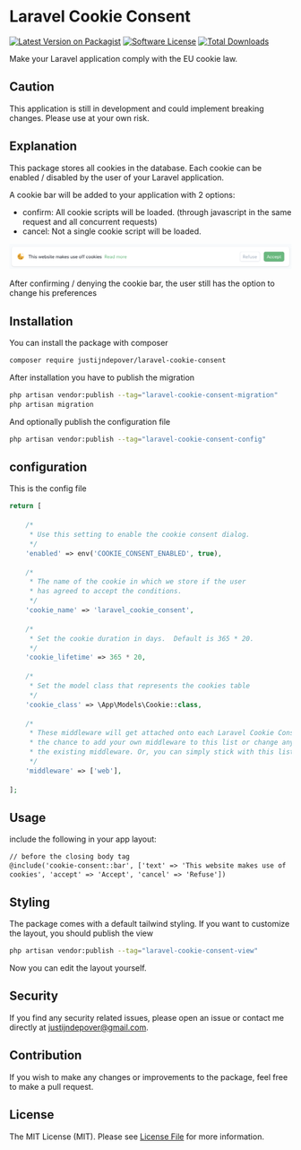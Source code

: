 # Laravel Cookie Consent

[![Latest Version on Packagist](https://img.shields.io/packagist/v/justijndepover/laravel-cookie-consent.svg?style=flat-square)](https://packagist.org/packages/justijndepover/laravel-cookie-consent)
[![Software License](https://img.shields.io/badge/license-MIT-brightgreen.svg?style=flat-square)](LICENSE.md)
[![Total Downloads](https://img.shields.io/packagist/dt/justijndepover/laravel-cookie-consent.svg?style=flat-square)](https://packagist.org/packages/justijndepover/laravel-cookie-consent)

Make your Laravel application comply with the EU cookie law.

## Caution
This application is still in development and could implement breaking changes. Please use at your own risk.

## Explanation
This package stores all cookies in the database. Each cookie can be enabled / disabled by the user of your Laravel application.

A cookie bar will be added to your application with 2 options:
- confirm: All cookie scripts will be loaded. (through javascript in the same request and all concurrent requests)
- cancel: Not a single cookie script will be loaded.

![dialog](https://raw.githubusercontent.com/justijndepover/laravel-cookie-consent/master/docs/screenshot.png)

After confirming / denying the cookie bar, the user still has the option to change his preferences

## Installation
You can install the package with composer
```sh
composer require justijndepover/laravel-cookie-consent
```

After installation you have to publish the migration
```sh
php artisan vendor:publish --tag="laravel-cookie-consent-migration"
php artisan migration
```

And optionally publish the configuration file
```sh
php artisan vendor:publish --tag="laravel-cookie-consent-config"
```
## configuration
This is the config file
```php
return [

    /*
     * Use this setting to enable the cookie consent dialog.
     */
    'enabled' => env('COOKIE_CONSENT_ENABLED', true),

    /*
     * The name of the cookie in which we store if the user
     * has agreed to accept the conditions.
     */
    'cookie_name' => 'laravel_cookie_consent',

    /*
     * Set the cookie duration in days.  Default is 365 * 20.
     */
    'cookie_lifetime' => 365 * 20,

    /*
     * Set the model class that represents the cookies table
     */
    'cookie_class' => \App\Models\Cookie::class,

    /*
     * These middleware will get attached onto each Laravel Cookie Consent route, giving you
     * the chance to add your own middleware to this list or change any of
     * the existing middleware. Or, you can simply stick with this list.
     */
    'middleware' => ['web'],

];
```

## Usage
include the following in your app layout:
```blade
// before the closing body tag
@include('cookie-consent::bar', ['text' => 'This website makes use of cookies', 'accept' => 'Accept', 'cancel' => 'Refuse'])
```

## Styling
The package comes with a default tailwind styling. If you want to customize the layout, you should publish the view
```sh
php artisan vendor:publish --tag="laravel-cookie-consent-view"
```

Now you can edit the layout yourself.

## Security
If you find any security related issues, please open an issue or contact me directly at [justijndepover@gmail.com](justijndepover@gmail.com).

## Contribution
If you wish to make any changes or improvements to the package, feel free to make a pull request.

## License
The MIT License (MIT). Please see [License File](LICENSE.md) for more information.
